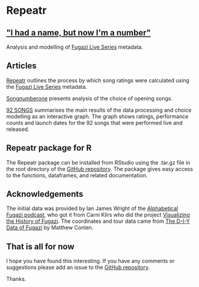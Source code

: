 # Repeatr

## ["I had a name, but now I'm a number"](https://fugazi.bandcamp.com/track/repeater)

Analysis and modelling of [Fugazi Live Series](https://www.dischord.com/fugazi_live_series) metadata. 

## Articles

[Repeatr](articles/Repeatr.html) outlines the process by which song ratings were calculated using the [Fugazi Live Series](https://www.dischord.com/fugazi_live_series) metadata. 

[Songnumberone](articles/Songnumberone.html) presents analysis of the choice of opening songs.  

[92 SONGS](articles/92songs.html) summarises the main results of the data processing and choice modelling as an interactive graph.  The graph  shows ratings, performance counts and launch dates for the 92 songs that were performed live and released.  

## Repeatr package for R

The Repeatr package can be installed from RStudio using the .tar.gz file in the root directory of the [GitHub repository](https://github.com/alexmitrani/Repeatr).  The package gives easy access to the functions, dataframes, and related documentation.

## Acknowledgements

The initial data was provided by Ian James Wright of the [Alphabetical Fugazi podcast](https://the-alphabetical-fugazi.pinecast.co/), who got it from Carni Klirs who did the project [Visualizing the History of Fugazi](https://www.carniklirs.com/project/fugazi). The coordinates and tour data came from [The D-I-Y Data of Fugazi](https://github.com/mathisonian/diy-data-fugazi) by Matthew Conlen. 

## That is all for now

I hope you have found this interesting. If you have any comments or suggestions please add an issue to the [GitHub repository](https://github.com/alexmitrani/Repeatr/).

Thanks. 

